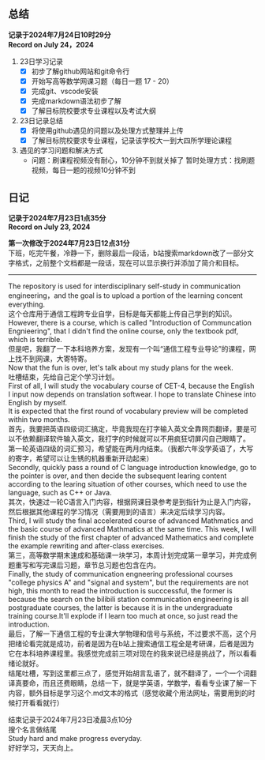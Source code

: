 ## 总结
**记录于2024年7月24日10时29分**  
**Record on July 24，2024**  

1. 23日学习记录  
    - [x] 初步了解github网站和git命令行  
    - [x] 开始写高等数学网课习题（每日一题 17 - 20）  
    - [x] 完成git、vscode安装  
    - [x] 完成markdown语法初步了解  
    - [x] 了解目标院校要求专业课程以及考试大纲  
2. 23日记录总结  
    - [x] 将使用github遇见的问题以及处理方式整理并上传  
    - [x] 了解目标院校要求专业课程，记录该学校大一到大四所学理论课程  
3. 遇见的学习问题和解决方式
    * 问题：刷课程视频没有耐心，10分钟不到就关掉了
    暂时处理方式：找刷题视频，每日一题的视频10分钟不到

## 日记
**记录于2024年7月23日1点35分**  
**Record on July 23, 2024** 

**第一次修改于2024年7月23日12点31分**  
下班，吃完午餐，冷静一下，删除最后一段话，b站搜索markdown改了一部分文字格式，之前整个文档都是一段话，现在可以显示换行并添加了简介和目标。

***
The repository is used for interdisciplinary self-study in communication engineering，and the goal is to upload a portion of the learning concent everything.  
这个仓库用于通信工程跨专业自学，目标是每天都能上传自己学到的知识。  
However, there is a course, which is called "Introduction of Communcation Engnieering", that I didn't find the online course, only the textbook pdf, which is terrible.  
但是吧，我翻了一下本科培养方案，发现有一个叫“通信工程专业导论”的课程，网上找不到网课，大寄特寄。  
Now that the fun is over, let's talk about my study plans for the week.  
吐槽结束，先给自己定个学习计划。  
First of all, I will study the vocabulary course of CET-4, because the English I input now depends on translation softwear. I hope to translate Chinese into English by myself.  
It is expected that the first round of vocabulary preview will be completed within two months.  
首先，我要把英语四级词汇搞定，毕竟我现在打字输入英文全靠网页翻译，要是可以不依赖翻译软件输入英文，我打字的时候就可以不用疯狂切屏闪自己眼睛了。  
第一轮英语四级的词汇预习，希望能在两月内结束。（我都六年没学英语了，大写的寄字，希望可以让生锈的机器重新开动起来）  
Secondly, quickly pass a round of C language introduction knowledge, go to the pointer is over, and then decide the subsequent learing content according to the learing situation of other courses, which need to use the language, such as C++ or Java.  
其次，快速过一轮C语言入门内容，根据网课目录参考是到指针为止是入门内容，然后根据其他课程的学习情况（需要用到的语言）来决定后续学习内容。  
Third, I will study the final accelerated course of advanced Mathmatics and the basic course of advanced Mathmatics at the same time.   This week, I will finish the study of the first chapter of advanced Mathematics and complete the example rewriting and after-class exercises.  
第三，高等数学期末速成和基础课一块学习，本周计划完成第一章学习，并完成例题重写和写完课后习题，章节总习题也包含在内。  
Finally, the study of communication engneering professional courses "college physics A" and "signal and system", but the requirements are not high, this month to read the introduction is succcessful, the former is because the search on the bilibili station communication engineering is all postgraduate courses, the latter is because it is in the undergraduate training course.It'll explode if I learn too much at once, so just read the introduction.  
最后，了解一下通信工程的专业课大学物理和信号与系统，不过要求不高，这个月把绪论看完就是成功，前者是因为在b站上搜索通信工程全是考研课，后者是因为它在本科培养课程里。我感觉完成前三项对现在的我来说已经是挑战了，所以看看绪论就好。  
结尾吐槽，写到这里都三点了，感觉开始胡言乱语了，就不翻译了，一个一个词翻译真要命，而且还费眼睛，总结一下，就是学英语，学数学，看看专业课了解一下内容，额外目标是学习这个.md文本的格式（感觉收藏个用法网址，需要用到的时候打开看看就行）  
  
结束记录于2024年7月23日凌晨3点10分  
搜个名言做结尾  
Study hard and make progress everyday.  
好好学习，天天向上。


